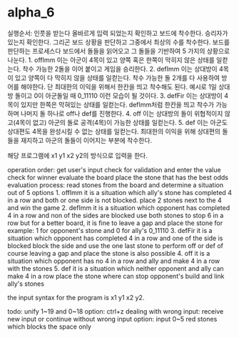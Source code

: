 # alpha_6

실행순서:
  인풋을 받는다
  올바르게 입력 되었는지 확인하고 보드에 착수한다.
  승리자가 있는지 확인한다.
  그리곤 보드 상황을 판단하고
  그중에서 최상의 수를 착수한다.
보드를 판단하는 프로세스다
  보드에서 돌들을 읽어오고 그 돌들을 기반하여 5 가지의 상황으로 나눈다.
    1. offImm
      이는 아군이 4목이 있고 양쪽 혹은 한쪽이 막히지 않은 상태를 일컫는다.
      착수 가능한 2돌을 이어 붙이고 게임을 승리한다.
    2. defImm
      이는 상대방이 4목이 있고 양쪽이 다 막히지 않을 상태를 일컫는다.
      착수 가능한 돌 2개를 다 사용하여 방어를 해야한다.
      단 최대한의 이익을 위해서 한칸을 띄고 착수해도 된다.
      예시로 1일 상대방 돌이고 0이 아군돌일 때 0_11110 이런 모습이 될 것이다.
    3. defFir
      이는 상대방이 4목이 있지만 한쪽은 막혀있는 상태를 일컫는다.
      defImm처럼 한칸을 띄고 착수가 가능하며 나머지 돌 하나로 off나 def를 진행한다.
    4. off
      이는 상대방의 돌이 위협적이지 않고(4목이 없고) 아군의 돌로 공격(4목)이 가능한 상태를 일컫는다.
    5. def
      이는 아군도 상대편도 4목을 완성시킬 수 없는 상태를 일컫는다.
      최대한의 이익을 위해 상대편의 돌들을 재지하고 아군의 돌들이 이어지는 부분에 착수한다.

해당 프로그램에 x1 y1 x2 y2의 방식으로 입력을 한다.

operation order:
  get user's input
  check for validation and enter the value
  check for winner
  evaluate the board
  place the stone that has the best odds
evaluation process:
  read stones from the board and determine a situation out of 5 options
    1. offImm
      it is a situation which ally's stone has completed 4 in a row
      and both or one side is not blocked.
      place 2 stones next to the 4 and win the game
    2. defImm
      it is a situation which opponent has completed 4 in a row and non of the sides are blocked
      use both stones to stop 6 in a row
      but for a better board, it is fine to leave a gap and place the stone
      for example: 1 for opponent's stone and 0 for ally's 0_11110
    3. defFir
      it is a situation which opponent has completed 4 in a row and one of the side is blocked
      block the side and use the one last stone to perform off or def
      of course leaving a gap and place the stone is also possible
    4. off
      it is a situation which opponent has no 4 in a row and ally and make 4 in a row with the stones
    5. def
      it is a situation which neither opponent and ally can make 4 in a row
      place the stone where can stop opponent's build and link ally's stones

the input syntax for the program is x1 y1 x2 y2.

todo:
  unify 1~19 and 0~18
  option: ctrl+z
  dealing with wrong input: receive new input or continue without wrong input
  option: input 0~5 red stones which blocks the space only
